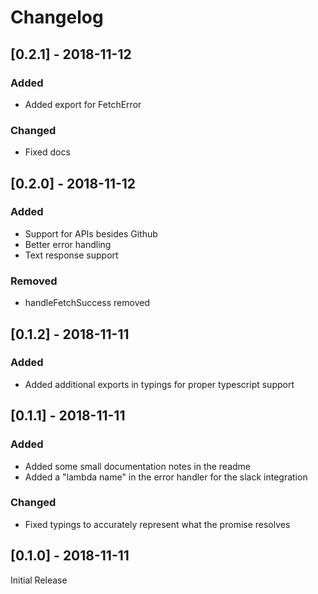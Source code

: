# Changelog

## [0.2.1] - 2018-11-12

### Added

- Added export for FetchError

### Changed

- Fixed docs

## [0.2.0] - 2018-11-12

### Added

- Support for APIs besides Github
- Better error handling
- Text response support

### Removed

- handleFetchSuccess removed

## [0.1.2] - 2018-11-11

### Added

- Added additional exports in typings for proper typescript support

## [0.1.1] - 2018-11-11

### Added

- Added some small documentation notes in the readme
- Added a "lambda name" in the error handler for the slack integration

### Changed

- Fixed typings to accurately represent what the promise resolves

## [0.1.0] - 2018-11-11

Initial Release
